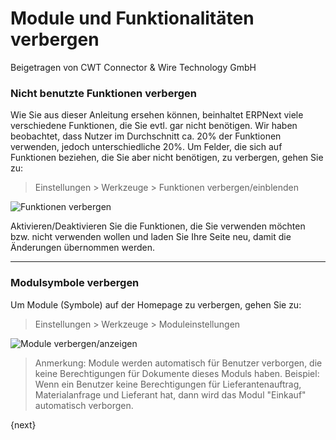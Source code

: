 <!-- add-breadcrumbs -->
# Module und Funktionalitäten verbergen
<span class="text-muted contributed-by">Beigetragen von CWT Connector & Wire Technology GmbH</span>

### Nicht benutzte Funktionen verbergen

Wie Sie aus dieser Anleitung ersehen können, beinhaltet ERPNext viele verschiedene Funktionen, die Sie evtl. gar nicht benötigen. Wir haben beobachtet, dass Nutzer im Durchschnitt ca. 20% der Funktionen verwenden, jedoch unterschiedliche 20%. Um Felder, die sich auf Funktionen beziehen, die Sie aber nicht benötigen, zu verbergen, gehen Sie zu:

> Einstellungen > Werkzeuge > Funktionen verbergen/einblenden

![Funktionen verbergen]({{docs_base_url}}/assets/old_images/erpnext/hide-features.png)

Aktivieren/Deaktivieren Sie die Funktionen, die Sie verwenden möchten bzw. nicht verwenden wollen und laden Sie Ihre Seite neu, damit die Änderungen übernommen werden.

* * *

### Modulsymbole verbergen

Um Module (Symbole) auf der Homepage zu verbergen, gehen Sie zu:

> Einstellungen > Werkzeuge > Moduleinstellungen

![Module verbergen/anzeigen]({{docs_base_url}}/assets/old_images/erpnext/hide-module.png)

> Anmerkung: Module werden automatisch für Benutzer verborgen, die keine Berechtigungen für Dokumente dieses Moduls haben. Beispiel: Wenn ein Benutzer keine Berechtigungen für Lieferantenauftrag, Materialanfrage und Lieferant hat, dann wird das Modul "Einkauf" automatisch verborgen.

{next}
